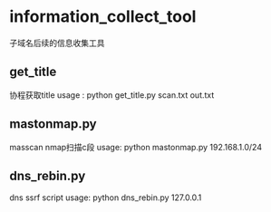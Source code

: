 # information_collect_tool
子域名后续的信息收集工具

get_title
-------
协程获取title
usage :  python get_title.py scan.txt out.txt

mastonmap.py
-------
masscan nmap扫描c段
usage: python mastonmap.py 192.168.1.0/24

dns_rebin.py
--------
dns ssrf script
usage: python dns_rebin.py 127.0.0.1
